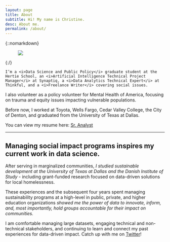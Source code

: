 ```yaml
---
layout: page
title: About
subtitle: Hi! My name is Christine.
desc: About me.
permalink: /about/
---
```


<div class="pretty-links">

{::nomarkdown} 
<figure class="site-profile">
    <img src="{{ site.baseurl }}/2021_cHeadshot.gif">
</figure>
{:/}

    I’m a <i>Data Science and Public Policy</i> graduate student at the Hertie School, an <i>Artificial Intelligence Technical Project Manager</i> at Synaptiq, a <i>Data Analytics Technical Expert</i> at Thinkful, and a <i>Freelance Writer</i> covering social issues. 

I also volunteer as a policy volunteer for Mental Health of America, focusing on trauma and equity issues impacting vulnerable populations. 
 
Before now, I worked at Toyota, Wells Fargo, Cedar Valley College, the City of Denton, and graduated from the University of Texas at Dallas. 

You can view my resume here: <a href="https://docs.google.com/document/d/1rZxwA1dA8zl2IpwRuBtgDYGh3CWU0-Lj1ciMbSf77YM/edit?usp=sharing">Sr. Analyst</a>

---

## Managing social impact programs inspires my current work in data science.

After serving in marginalized communities, <i>I studied sustainable development at the University of Texas at Dallas and the Danish Institute of Study</i> - including grant-funded research focused on data-driven solutions for local homelessness.

These experiences and the subsequent four years spent managing sustainability programs at a high-level in public, private, and higher education organizations <i>showed me the power of data to innovate, inform, and, most importantly, hold groups accountable for their impact on communities. </i>

I am comfortable managing large datasets, engaging technical and non-technical stakeholders, and continuing to learn and connect my past experiences for data-driven impact. Catch up with me on <a href="https://twitter.com/CLcep">Twitter</a>!

</div>

